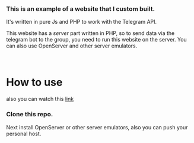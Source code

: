 ### This is an example of a website that I custom built.
It's written in pure Js and PHP to work with the Telegram API.


This website has a *server* part written in PHP, so to send data via the telegram bot to the group, you need to run this website on the server.
You can also use OpenServer and other server emulators.
<br/><br/><br/>
# How to use
also you can watch this <a href="https://blednyikaklanaya.github.io/CleaningCompany.github.io/">link<a/>
### Clone this repo. 
Next install OpenServer or other server emulators, also you can push your personal host.
